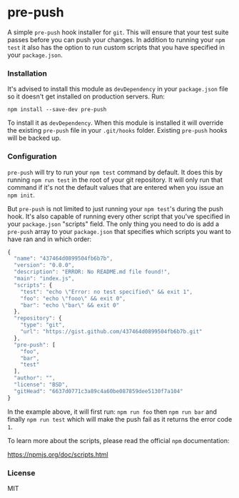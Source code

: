 # pre-push

A simple `pre-push` hook installer for `git`. This will ensure that your
test suite passes before you can push your changes. In addition to running
your `npm test` it also has the option to run custom scripts that you have
specified in your `package.json`.

### Installation

It's advised to install this module as `devDependency` in your `package.json`
file so it doesn't get installed on production servers. Run:

```
npm install --save-dev pre-push
```

To install it as `devDependency`. When this module is installed it will override
the existing `pre-push` file in your `.git/hooks` folder. Existing
`pre-push` hooks will be backed up.

### Configuration

`pre-push` will try to run your `npm test` command by default. It does this by
running `npm run test` in the root of your git repository. It will only run that
command if it's not the default values that are entered when you issue an `npm
init`.

But `pre-push` is not limited to just running your `npm test`'s during the
push hook. It's also capable of running every other script that you've
specified in your `package.json` "scripts" field. The only thing you need to do
is add a `pre-push` array to your `package.json` that specifies which scripts
you want to have ran and in which order:

```js
{
  "name": "437464d0899504fb6b7b",
  "version": "0.0.0",
  "description": "ERROR: No README.md file found!",
  "main": "index.js",
  "scripts": {
    "test": "echo \"Error: no test specified\" && exit 1",
    "foo": "echo \"fooo\" && exit 0",
    "bar": "echo \"bar\" && exit 0"
  },
  "repository": {
    "type": "git",
    "url": "https://gist.github.com/437464d0899504fb6b7b.git"
  },
  "pre-push": [
    "foo",
    "bar",
    "test"
  ],
  "author": "",
  "license": "BSD",
  "gitHead": "6637d0771c3a89c4a60be087859dee5130f7a104"
}
```

In the example above, it will first run: `npm run foo` then `npm run bar` and
finally `npm run test` which will make the push fail as it returns the error
code `1`.

To learn more about the scripts, please read the official `npm` documentation:

https://npmjs.org/doc/scripts.html

### License

MIT
